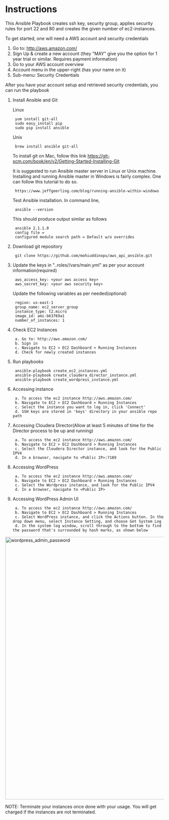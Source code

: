 # Instructions

This Ansible Playbook creates ssh key, security group, applies security rules for port 22 and 80 and creates the given number of ec2-instances. 

To get started, one will need a AWS account and security credentials 


1. Go to: http://aws.amazon.com/
2. Sign Up & create a new account (they "MAY" give you the option for 1 year trial or similar. Requires payment information)
3. Go to your AWS account overview
4. Account menu in the upper-right (has your name on it)
5. Sub-menu: Security Credentials



After you have your account setup and retrieved security credentials, you can run the playbook 

1. Install Ansible and Git

	Linux 

		yum install git-all
		sudo easy_install pip
		sudo pip install ansible

	Unix

		brew install ansible git-all
		
	To install git on Mac, follow this link
		https://git-scm.com/book/en/v2/Getting-Started-Installing-Git
		


	It is suggested to run Ansible master server in Linux or Unix machine. Installing and running Ansible master in Windows is fairly complex. One can follow this tutorial to do so. 

		https://www.jeffgeerling.com/blog/running-ansible-within-windows


	Test Ansible installation. In command line, 

  		ansible --version 
  
	This should produce output similar as follows  

		ansible 2.1.1.0
		config file =
		configured module search path = Default w/o overrides
  

3. Download git repository 

		git clone https://github.com/mohiuddinopu/aws_api_ansible.git

2. Update the keys in "..roles/<playbook>/vars/main.yml" as per your account information(required)

		aws_access_key: <your aws access key> 
		aws_secret_key: <your aws security key> 

	Update the following variables as per needed(optional) 
		
		region: us-east-1
		group_name: ec2_server_group
		instance_type: t2.micro 
		image_id: ami-b63769a1
    	number_of_instances: 1
		



4. Check EC2 Instances 

		a. Go to: http://aws.amazon.com/
		b. Sign in
		c. Navigate to EC2 > EC2 Dashboard > Running Instances 
		d. Check for newly created instances 

5. Run playbooks
		
		ansible-playbook create_ec2_instances.yml
	  	ansible-playbook create_cloudera_director_instance.yml
  		ansible-playbook create_wordpress_instance.yml
  
6. Accessing instance

		a. To access the ec2 instance http://aws.amazon.com/
		b. Navigate to EC2 > EC2 Dashboard > Running Instances 
		c. Select the instance you want to log in, click 'Connect'
		d. SSH keys are stored in 'keys' directory in your ansible repo path

7. Accessing Cloudera Director(Allow at least 5 minutes of time for the Director process to be up and running)

		a. To access the ec2 instance http://aws.amazon.com/
		b. Navigate to EC2 > EC2 Dashboard > Running Instances 
		c. Select the Cloudera Director instance, and look for the Public IPV4
		d. In a browser, navigate to <Public IP>:7189

8. Accessing WordPress

		a. To access the ec2 instance http://aws.amazon.com/
		b. Navigate to EC2 > EC2 Dashboard > Running Instances 
		c. Select the Wordpress instance, and look for the Public IPV4
		d. In a browser, navigate to <Public IP>
		
9. Accessing WordPress Admin UI

		a. To access the ec2 instance http://aws.amazon.com/
		b. Navigate to EC2 > EC2 Dashboard > Running Instances
		c. Select WordPress instance, and click the Actions button. In the drop down menu, select Instance Setting, and choose Get System Log
		d. In the system log window, scroll through to the bottom to find the password that's surrounded by hash marks, as shown below
		
<img width="832" alt="wordpress_admin_password" src="https://cloud.githubusercontent.com/assets/14286463/24945912/18c8b096-1f2f-11e7-851e-b11fed5ff1cd.png">


NOTE: Terminate your instances once done with your usage. You will get charged if the instances are not terminated. 
